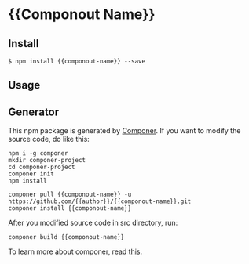 # {{Componout Name}}

## Install

```
$ npm install {{componout-name}} --save
```

## Usage


## Generator

This npm package is generated by [Componer](https://github.com/tangshuang/componer).
If you want to modify the source code, do like this:

```
npm i -g componer
mkdir componer-project
cd componer-project
componer init
npm install

componer pull {{componout-name}} -u https://github.com/{{author}}/{{componout-name}}.git
componer install {{componout-name}}
```

After you modified source code in src directory, run:

```
componer build {{componout-name}}
```

To learn more about componer, read [this](https://github.com/tangshuang/componer).